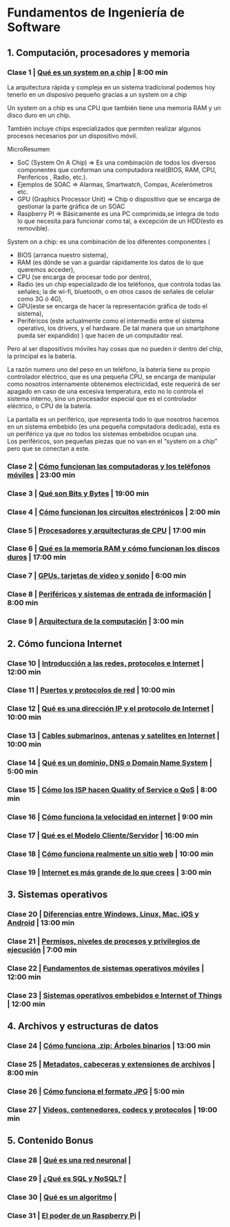 ﻿
# Fundamentos de Ingeniería de Software


## 1. Computación, procesadores y memoria


### Clase 1 | [Qué es un system on a chip](https://platzi.com/clases/1098-ingenieria/6552-que-es-un-system-on-a-ch-9/ "") | 8:00 min


La arquitectura rápida y compleja en un sistema tradicional podemos hoy tenerlo en un disposivo pequeño gracias a un system on a chip

Un system on a chip es una CPU que también tiene una memoria RAM y un disco duro en un chip.

También incluye chips especializados que permiten realizar algunos procesos necesarios por un dispositivo móvil.



MicroResumen

-   SoC  (System On A Chip) => Es una combinación de todos los diversos componentes que conforman una computadora real(BIOS, RAM, CPU, Perifericos , Radio, etc.).
-   Ejemplos de SOAC => Alarmas, Smartwatch, Compas, Acelerómetros etc.
-   GPU (Graphics Processor Unit) => Chip o dispositivo que se encarga de gestionar la parte gráfica de un SOAC
-   Raspberry PI => Básicamente es una PC comprimida,se integra de todo lo que necesita para funcionar como tal, a excepción de un HDD(esto es removible).



System on a chip: es una combinación de los diferentes componentes (
- BIOS (arranca nuestro sistema), 
- RAM (es dónde se van a guardar rápidamente los datos de lo que queremos acceder), 
- CPU (se encarga de procesar todo por dentro), 
- Radio (es un chip especializado de los teléfonos, que controla todas las señales; la de wi-fi, bluetooth, o en otros casos de señales de celular como 3G ó 4G), 
- GPU(este se encarga de hacer la representación gráfica de todo el sistema), 
- Periféricos (este actualmente como el intermedio entre el sistema operativo, los drivers, y el hardware. De tal manera que un smartphone pueda ser expandido) 
) que hacen de un computador real.  

Pero al ser dispositivos móviles hay cosas que no pueden ir dentro del chip, la principal es la batería. 

La razón numero uno del peso en un teléfono, la batería tiene su propio controlador eléctrico, que es una pequeña CPU, se encarga de manipular como nosotros internamente obtenemos electricidad, este requerirá de ser apagado en caso de una excesiva temperatura, esto no lo controla el sistema interno, sino un procesador especial que es el controlador eléctrico, o CPU de la batería.  

La pantalla es un periférico, que representa todo lo que nosotros hacemos en un sistema embebido (es una pequeña computadora dedicada), esta es un periférico ya que no todos los sistemas embebidos ocupan una.  
Los periféricos, son pequeñas piezas que no van en el “system on a chip” pero que se conectan a este.




### Clase 2 | [Cómo funcionan las computadoras y los teléfonos móviles](https://platzi.com/clases/1098-ingenieria/6548-como-funcionan-las-computadoras-y-los-telefonos--8/ "") |  23:00 min



### Clase 3 | [Qué son Bits y Bytes](https://platzi.com/clases/1098-ingenieria/6549-que-son-bits-y-byt-8/ "") |  19:00 min


### Clase 4 | [Cómo funcionan los circuitos electrónicos](https://platzi.com/clases/1098-ingenieria/6550-como-funcionan-los-circuitos-electronic-7/ "") |  2:00 min



### Clase 5 | [Procesadores y arquitecturas de CPU](https://platzi.com/clases/1098-ingenieria/6551-procesadores-y-arquitecturas-de-c-2/ "") |  17:00 min


### Clase 6 | [Qué es la memoria RAM y cómo funcionan los discos duros](https://platzi.com/clases/1098-ingenieria/6553-que-es-la-memoria-ram-y-como-funcionan-los-disco-4/ "") |  17:00 min



### Clase 7 | [GPUs, tarjetas de video y sonido](https://platzi.com/clases/1098-ingenieria/6554-gpus-tarjetas-de-video-y-soni-8/ " ") |  6:00 min



### Clase 8 | [Periféricos y sistemas de entrada de información](https://platzi.com/clases/1098-ingenieria/6555-perifericos-y-sistemas-de-entrada-de-informaci-0/ "") |  8:00 min



### Clase 9 | [Arquitectura de la computación](https://platzi.com/clases/1098-ingenieria/6556-arquitectura-de-la-computaci-1/ "") |  3:00 min






## 2. Cómo funciona Internet



### Clase 10 | [Introducción a las redes, protocolos e Internet](https://platzi.com/clases/1098-ingenieria/6557-introduccion-a-las-redes-protocolos-e-intern-1/ "") |  12:00 min



### Clase 11 | [Puertos y protocolos de red](https://platzi.com/clases/1098-ingenieria/6558-puertos-y-protocolos-de-r-4/ "") |  10:00 min



### Clase 12 | [Qué es una dirección IP y el protocolo de Internet](https://platzi.com/clases/1098-ingenieria/6559-que-es-una-direccion-ip-y-el-protocolo-de-intern-4/ "") |  10:00 min


### Clase 13 | [Cables submarinos, antenas y satelites en Internet](https://platzi.com/clases/1098-ingenieria/6560-cables-submarinos-antenas-y-satelites-en-intern-7/ "") |  10:00 min


### Clase 14 | [Qué es un dominio, DNS o Domain Name System](https://platzi.com/clases/1098-ingenieria/6561-que-es-un-dominio-dns-o-domain-name-syst-3/ "") |  5:00 min



### Clase 15 | [Cómo los ISP hacen Quality of Service o QoS](https://platzi.com/clases/1098-ingenieria/6562-como-los-isp-hacen-quality-of-service-o-q-8/ "") |  8:00 min



### Clase 16 | [Cómo funciona la velocidad en internet](https://platzi.com/clases/1098-ingenieria/6563-como-funciona-la-velocidad-en-intern-4/ "") |  9:00 min



### Clase 17 | [Qué es el Modelo Cliente/Servidor](https://platzi.com/clases/1098-ingenieria/6564-que-es-el-modelo-clienteservid-3/ "") |  16:00 min



### Clase 18 | [Cómo funciona realmente un sitio web](https://platzi.com/clases/1098-ingenieria/6565-como-funciona-realmente-un-sitio-w-6/ "") |  10:00 min



### Clase 19 | [Internet es más grande de lo que crees](https://platzi.com/clases/1098-ingenieria/6566-internet-es-mas-grande-de-lo-que-cre-8/ "") |  3:00 min






## 3. Sistemas operativos


### Clase 20 | [Diferencias entre Windows, Linux, Mac, iOS y Android](https://platzi.com/clases/1098-ingenieria/6567-diferencias-entre-windows-linux-mac-ios-y-andro-5/ "") |  13:00 min



### Clase 21 | [Permisos, niveles de procesos y privilegios de ejecución](https://platzi.com/clases/1098-ingenieria/6568-permisos-niveles-de-procesos-y-privilegios-de-ej-5/ "") |  7:00 min



### Clase 22 | [Fundamentos de sistemas operativos móviles](https://platzi.com/clases/1098-ingenieria/6569-fundamentos-de-sistemas-operativos-movil-0/ "") |  12:00 min



### Clase 23 | [Sistemas operativos embebidos e Internet of Things](https://platzi.com/clases/1098-ingenieria/6570-sistemas-operativos-embebidos-e-internet-of-thin-1/ "") |  12:00 min






## 4. Archivos y estructuras de datos



### Clase 24 | [Cómo funciona .zip: Árboles binarios](https://platzi.com/clases/1098-ingenieria/6574-como-funciona-zip-arboles-binari-4/ "") |  13:00 min



### Clase 25 | [Metadatos, cabeceras y extensiones de archivos](https://platzi.com/clases/1098-ingenieria/6571-metadatos-cabeceras-y-extensiones-de-archiv-2/ "") |  8:00 min



### Clase 26 | [Cómo funciona el formato JPG](https://platzi.com/clases/1098-ingenieria/6572-como-funciona-el-formato-j-9/ "") |  5:00 min



### Clase 27 | [Videos, contenedores, codecs y protocolos](https://platzi.com/clases/1098-ingenieria/6573-videos-contenedores-codecs-y-protocol-9/ "") |  19:00 min







## 5. Contenido Bonus



### Clase 28 | [Qué es una red neuronal](https://platzi.com/clases/1098-ingenieria/6689-que-es-una-red-neuron-2/ "") |  



### Clase 29 | [¿Qué es SQL y NoSQL?](https://platzi.com/clases/1098-ingenieria/6690-que-es-sql-y-nos-3/ "") |  


### Clase 30 | [Qué es un algoritmo](https://platzi.com/clases/1098-ingenieria/6691-que-es-un-algorit-1/ "") |  



### Clase 31 | [El poder de un Raspberry Pi](https://platzi.com/clases/1098-ingenieria/6751-el-poder-de-un-raspberry--4/ "") |  
